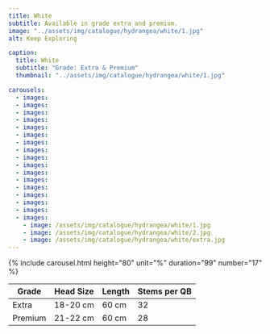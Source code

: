 ```yaml
---
title: White
subtitle: Available in grade extra and premium.
image: "../assets/img/catalogue/hydrangea/white/1.jpg"
alt: Keep Exploring

caption: 
  title: White
  subtitle: "Grade: Extra & Premium"
  thumbnail: "../assets/img/catalogue/hydrangea/white/1.jpg"

carousels:
  - images:
  - images:
  - images:
  - images:
  - images:
  - images:
  - images:
  - images:
  - images:
  - images:
  - images:
  - images:
  - images:
  - images:
  - images:
  - images:
  - images: 
    - image: /assets/img/catalogue/hydrangea/white/1.jpg
    - image: /assets/img/catalogue/hydrangea/white/2.jpg
    - image: /assets/img/catalogue/hydrangea/white/extra.jpg
---
```


{% include carousel.html height="80" unit="%" duration="99" number="17" %}

| Grade | Head Size | Length | Stems per QB |
|-------|-----------|--------|----------|
| Extra | 18-20 cm | 60 cm | 32 |
| Premium | 21-22 cm | 60 cm | 28 |